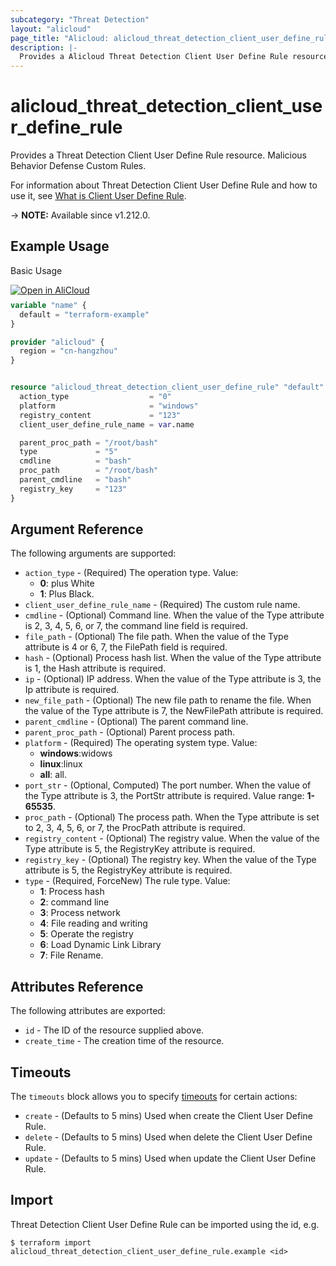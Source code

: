 ```yaml
---
subcategory: "Threat Detection"
layout: "alicloud"
page_title: "Alicloud: alicloud_threat_detection_client_user_define_rule"
description: |-
  Provides a Alicloud Threat Detection Client User Define Rule resource.
---
```


# alicloud_threat_detection_client_user_define_rule

Provides a Threat Detection Client User Define Rule resource. Malicious Behavior Defense Custom Rules.

For information about Threat Detection Client User Define Rule and how to use it, see [What is Client User Define Rule](https://www.alibabacloud.com/help/en/security-center/developer-reference/api-sas-2018-12-03-addclientuserdefinerule).

-> **NOTE:** Available since v1.212.0.

## Example Usage

Basic Usage

<div style="display: block;margin-bottom: 40px;"><div class="oics-button" style="float: right;position: absolute;margin-bottom: 10px;">
  <a href="https://api.aliyun.com/terraform?resource=alicloud_threat_detection_client_user_define_rule&exampleId=31182f3c-0096-591c-e624-ce1d34823f18273d36cb&activeTab=example&spm=docs.r.threat_detection_client_user_define_rule.0.31182f3c00&intl_lang=EN_US" target="_blank">
    <img alt="Open in AliCloud" src="https://img.alicdn.com/imgextra/i1/O1CN01hjjqXv1uYUlY56FyX_!!6000000006049-55-tps-254-36.svg" style="max-height: 44px; max-width: 100%;">
  </a>
</div></div>

```terraform
variable "name" {
  default = "terraform-example"
}

provider "alicloud" {
  region = "cn-hangzhou"
}


resource "alicloud_threat_detection_client_user_define_rule" "default" {
  action_type                  = "0"
  platform                     = "windows"
  registry_content             = "123"
  client_user_define_rule_name = var.name

  parent_proc_path = "/root/bash"
  type             = "5"
  cmdline          = "bash"
  proc_path        = "/root/bash"
  parent_cmdline   = "bash"
  registry_key     = "123"
}
```

## Argument Reference

The following arguments are supported:
* `action_type` - (Required) The operation type. Value:
  - **0**: plus White
  - **1**: Plus Black.
* `client_user_define_rule_name` - (Required) The custom rule name.
* `cmdline` - (Optional) Command line. When the value of the Type attribute is 2, 3, 4, 5, 6, or 7, the command line field is required.
* `file_path` - (Optional) The file path. When the value of the Type attribute is 4 or 6, 7, the FilePath field is required.
* `hash` - (Optional) Process hash list. When the value of the Type attribute is 1, the Hash attribute is required.
* `ip` - (Optional) IP address. When the value of the Type attribute is 3, the Ip attribute is required.
* `new_file_path` - (Optional) The new file path to rename the file. When the value of the Type attribute is 7, the NewFilePath attribute is required.
* `parent_cmdline` - (Optional) The parent command line.
* `parent_proc_path` - (Optional) Parent process path.
* `platform` - (Required) The operating system type. Value:
  - **windows**:widows
  - **linux**:linux
  - **all**: all.
* `port_str` - (Optional, Computed) The port number. When the value of the Type attribute is 3, the PortStr attribute is required. Value range: **1-65535**.
* `proc_path` - (Optional) The process path. When the Type attribute is set to 2, 3, 4, 5, 6, or 7, the ProcPath attribute is required.
* `registry_content` - (Optional) The registry value. When the value of the Type attribute is 5, the RegistryKey attribute is required.
* `registry_key` - (Optional) The registry key. When the value of the Type attribute is 5, the RegistryKey attribute is required.
* `type` - (Required, ForceNew) The rule type. Value:
  - **1**: Process hash
  - **2**: command line
  - **3**: Process network
  - **4**: File reading and writing
  - **5**: Operate the registry
  - **6**: Load Dynamic Link Library
  - **7**: File Rename.

## Attributes Reference

The following attributes are exported:
* `id` - The ID of the resource supplied above.
* `create_time` - The creation time of the resource.

## Timeouts

The `timeouts` block allows you to specify [timeouts](https://developer.hashicorp.com/terraform/language/resources/syntax#operation-timeouts) for certain actions:
* `create` - (Defaults to 5 mins) Used when create the Client User Define Rule.
* `delete` - (Defaults to 5 mins) Used when delete the Client User Define Rule.
* `update` - (Defaults to 5 mins) Used when update the Client User Define Rule.

## Import

Threat Detection Client User Define Rule can be imported using the id, e.g.

```shell
$ terraform import alicloud_threat_detection_client_user_define_rule.example <id>
```